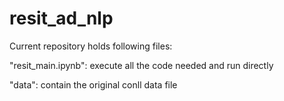 # resit_ad_nlp
Current repository holds following files:

"resit_main.ipynb": execute all the code needed and run directly 

"data": contain the original conll data file
